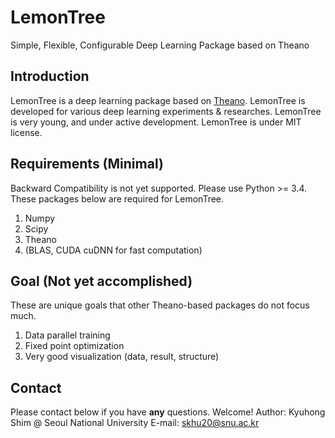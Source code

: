 # LemonTree
Simple, Flexible, Configurable Deep Learning Package based on Theano

## Introduction
LemonTree is a deep learning package based on [Theano](http://theano.readthedocs.io/en/latest/index.html).
LemonTree is developed for various deep learning experiments & researches.
LemonTree is very young, and under active development.
LemonTree is under MIT license.

## Requirements (Minimal)
Backward Compatibility is not yet supported.
Please use Python >= 3.4.
These packages below are required for LemonTree.
1. Numpy
2. Scipy
3. Theano
4. (BLAS, CUDA cuDNN for fast computation)


## Goal (Not yet accomplished)
These are unique goals that other Theano-based packages do not focus much.
1. Data parallel training
2. Fixed point optimization
3. Very good visualization (data, result, structure)

## Contact
Please contact below if you have **any** questions.
Welcome!
Author: Kyuhong Shim @ Seoul National University
E-mail: skhu20@snu.ac.kr